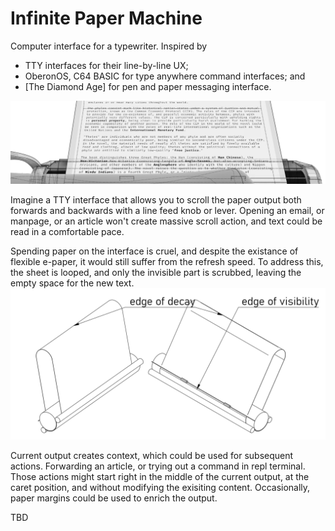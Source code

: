 # Infinite Paper Machine

Computer interface for a typewriter. Inspired by 
* TTY interfaces for their line-by-line UX;
* OberonOS, C64 BASIC for type anywhere command interfaces; and
* [The Diamond Age] for pen and paper messaging interface.

![Render of typewriter with a wikipedia article on it.](../assets/typewriter-render.png)

Imagine a TTY interface that allows you to scroll the paper output both forwards and backwards with a line feed knob or lever. Opening an email, or manpage, or an article won't create massive scroll action, and text could be read in a comfortable pace.

Spending paper on the interface is cruel, and despite the existance of flexible e-paper, it would still suffer from the refresh speed. To address this, the sheet is looped, and only the invisible part is scrubbed, leaving the empty space for the new text.
![Loop of e-paper over a platen.](../assets/typewriter-infinite-loop.png)

Current output creates context, which could be used for subsequent actions. Forwarding an article, or trying out a command in repl terminal. Those actions might start right in the middle of the current output, at the caret position, and without modifying the exisiting content. Occasionally, paper margins could be used to enrich the output.

TBD
